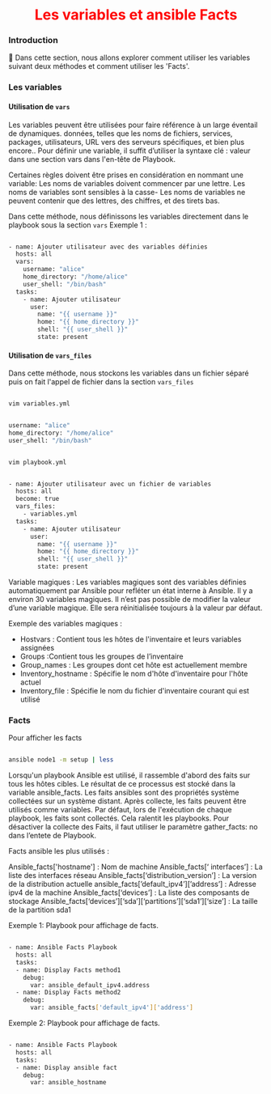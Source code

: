 <h1 align="center" style="color: red;">Les variables et ansible Facts</h1>

### Introduction
👋 Dans cette section, nous allons explorer comment utiliser les variables suivant deux méthodes et comment utiliser les 'Facts'.


### Les variables
#### Utilisation de `vars`

Les variables peuvent être utilisées pour faire référence à un large éventail de dynamiques. données, telles que les noms de fichiers, services, packages, utilisateurs, URL vers des serveurs spécifiques, et bien plus encore..
Pour définir une variable, il suffit d’utiliser la syntaxe clé : valeur dans une section vars dans l'en-tête de Playbook.

Certaines règles doivent être prises en considération en nommant une variable:
Les noms de variables doivent commencer par une lettre.
Les noms de variables sont sensibles à la casse- Les noms de variables ne peuvent contenir que des lettres, des chiffres, et des tirets bas.


Dans cette méthode, nous définissons les variables directement dans le playbook sous la section `vars`
Exemple 1 :

```bash

- name: Ajouter utilisateur avec des variables définies
  hosts: all
  vars:
    username: "alice"
    home_directory: "/home/alice"
    user_shell: "/bin/bash"
  tasks:
    - name: Ajouter utilisateur
      user:
        name: "{{ username }}"
        home: "{{ home_directory }}"
        shell: "{{ user_shell }}"
        state: present

```

#### Utilisation de `vars_files`
Dans cette méthode, nous stockons les variables dans un fichier séparé puis on fait l'appel de fichier dans la section `vars_files`

```bash

vim variables.yml

```

```bash

username: "alice"
home_directory: "/home/alice"
user_shell: "/bin/bash"

```

```bash

vim playbook.yml

```

```bash

- name: Ajouter utilisateur avec un fichier de variables
  hosts: all
  become: true
  vars_files:
    - variables.yml
  tasks:
    - name: Ajouter utilisateur
      user:
        name: "{{ username }}"
        home: "{{ home_directory }}"
        shell: "{{ user_shell }}"
        state: present

```

Variable magiques :
Les variables magiques sont des variables définies automatiquement par Ansible pour refléter un état interne à Ansible. Il y a environ 30 variables magiques.
Il n’est pas possible de modifier la valeur d’une variable magique. Elle sera réinitialisée toujours à la valeur par défaut.

Exemple des variables magiques :
- Hostvars : Contient tous les hôtes de l'inventaire et leurs variables assignées
- Groups :Contient tous les groupes de l’inventaire
- Group_names : Les groupes dont cet hôte est actuellement membre
- Inventory_hostname : Spécifie le nom d'hôte d'inventaire pour l'hôte actuel
- Inventory_file : Spécifie le nom du fichier d'inventaire courant qui est utilisé



### Facts

Pour afficher les facts

```bash

ansible node1 -m setup | less

```

Lorsqu'un playbook Ansible est utilisé, il rassemble d'abord des faits sur tous les hôtes cibles.
Le résultat de ce processus est stocké dans la variable ansible_facts.
Les faits ansibles sont des propriétés système collectées sur un système distant.
Après collecte, les faits peuvent être utilisés comme variables.
Par défaut, lors de l'exécution de chaque playbook, les faits sont collectés. Cela ralentit les playbooks.
Pour désactiver la collecte des Faits, il faut utiliser le paramètre gather_facts: no dans l’entete de Playbook.

Facts ansible les plus utilisés :

Ansible_facts['hostname'] : Nom de machine
Ansible_facts[‘ interfaces’] : La liste des interfaces réseau
Ansible_facts[‘distribution_version’] : La version de la distribution actuelle
ansible_facts[’default_ipv4’][’address’] : Adresse ipv4 de la machine
Ansible_facts[‘devices’] : La liste des composants de stockage
Ansible_facts[‘devices’][‘sda’][‘partitions’][‘sda1’][‘size’] : La taille de la partition sda1


Exemple 1: Playbook pour affichage de facts.

```bash 

- name: Ansible Facts Playbook
  hosts: all
  tasks:
  - name: Display Facts method1
    debug:
      var: ansible_default_ipv4.address
  - name: Display Facts method2
    debug:
      var: ansible_facts['default_ipv4']['address']

```

Exemple 2: Playbook pour affichage de facts.

```bash 

- name: Ansible Facts Playbook
  hosts: all
  tasks:
  - name: Display ansible fact
    debug:
      var: ansible_hostname

```


